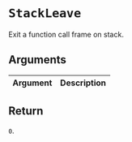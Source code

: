 # `StackLeave`

Exit a function call frame on stack.

## Arguments

| Argument | Description |
| -------- | ----------- |

## Return

`0`.
